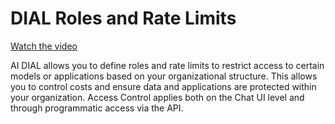 # DIAL Roles and Rate Limits

[Watch the video](https://youtu.be/VWpn7M0bXaQ)

AI DIAL allows you to define roles and rate limits to restrict access to certain models or applications based on your organizational structure. This allows you to control costs and ensure data and applications are protected within your organization. Access Control applies both on the Chat UI level and through programmatic access via the API.
